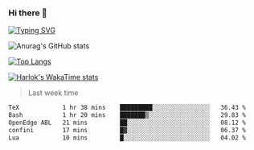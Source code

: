 ### Hi there 👋

<!--
**wray-le/wray-lee* is a ✨ _special_ ✨ repository because its `README.md` (this file) appears on your GitHub profile.

Here are some ideas to get you started:

- 🔭 I’m currently working on ...
- 🌱 I’m currently learning ...
- 👯 I’m looking to collaborate on ...
- 🤔 I’m looking for help with ...
- 💬 Ask me about ...
- 📫 How to reach me: ...
- 😄 Pronouns: ...
- ⚡ Fun fact: ...
-->
[![Typing SVG](https://readme-typing-svg.herokuapp.com?color=91BEF0&vCenter=true&lines=This+is+Wray's+profile;A+noob+developer)](https://git.io/typing-svg)


![Anurag's GitHub stats](https://github-readme-stats.vercel.app/api?username=wray-lee&show_icons=true&theme=tokyonight)


[![Top Langs](https://github-readme-stats.vercel.app/api/top-langs/?username=wray-lee&exclude_repo=wray-lee.github.io,wray-lee&layout=donut)](https://github.com/anuraghazra/github-readme-stats)


[![Harlok's WakaTime stats](https://github-readme-stats.vercel.app/api/wakatime?username=wray)](https://github.com/anuraghazra/github-readme-stats)

> Last week time

<!--START_SECTION:waka-->

```txt
TeX            1 hr 38 mins    █████████░░░░░░░░░░░░░░░░   36.43 %
Bash           1 hr 20 mins    ███████▒░░░░░░░░░░░░░░░░░   29.83 %
OpenEdge ABL   21 mins         ██░░░░░░░░░░░░░░░░░░░░░░░   08.12 %
confini        17 mins         █▓░░░░░░░░░░░░░░░░░░░░░░░   06.37 %
Lua            10 mins         █░░░░░░░░░░░░░░░░░░░░░░░░   04.02 %
```

<!--END_SECTION:waka-->
